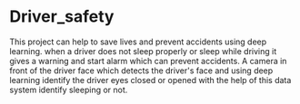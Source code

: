 # Driver_safety

This project can help to save lives and prevent accidents using deep learning. when a driver does not sleep properly or sleep while driving it gives a warning and start alarm which can prevent accidents. A camera in front of the driver face which detects the driver's face and using deep learning identify the driver eyes closed or opened with the help of this data system identify sleeping or not.

